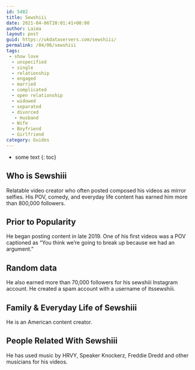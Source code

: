 ```yaml
---
id: 5482
title: Sewshiii
date: 2021-04-06T20:01:41+00:00
author: Laima
layout: post
guid: https://ukdataservers.com/sewshiii/
permalink: /04/06/sewshiii
tags:
 - show love
  - unspecified
  - single
  - relationship
  - engaged
  - married
  - complicated
  - open relationship
  - widowed
  - separated
  - divorced
   - Husband
  - Wife
  - Boyfriend
  - Girlfriend
category: Guides
---
```


* some text
{: toc}


## Who is Sewshiii
                  
                  
                  
Relatable video creator who often posted composed his videos as mirror selfies. His POV, comedy, and everyday life content has earned him more than 800,000 followers.
                  
              
            
              
            
                
                
                
## Prior to Popularity
                  
                  
                  
He began posting content in late 2019. One of his first videos was a POV captioned as &#8220;You think we&#8217;re going to break up because we had an argument.&#8221;
                  
              
            
              
            
                
                
                
## Random data
                  
                  
                  
He also earned more than 70,000 followers for his sewshiii Instagram account. He created a spam account with a username of itssewshiii.
                  
              
            
              
            
                
                
                
## Family & Everyday Life of Sewshiii
                  
                  
                  
He is an American content creator.
                  
              
            
              
            
                
                
                
## People Related With Sewshiii
                  
                  
                  
He has used music by HRVY, Speaker Knockerz, Freddie Dredd and other musicians for his videos. 
                  
              
            
              
            
                
              
            
              
              
            
            
              
            
          
          
          